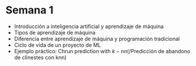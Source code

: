 # Semana 1

- Introducción a inteligencia artificial y aprendizaje de máquina
- Tipos de aprendizaje de máquina
- Diferencia entre aprendizaje de máquina y programación tradicional
- Ciclo de vida de un proyecto de ML
- Ejemplo práctico: Chrun prediction with $k-nn$(/Predicción de abandono de clinestes con knn)

